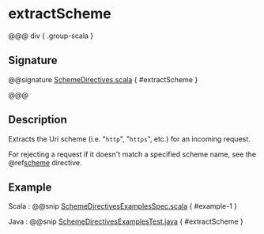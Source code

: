 # extractScheme

@@@ div { .group-scala }

## Signature

@@signature [SchemeDirectives.scala]($akka-http$/akka-http/src/main/scala/akka/http/scaladsl/server/directives/SchemeDirectives.scala) { #extractScheme }

@@@

## Description

Extracts the Uri scheme (i.e. "`http`", "`https`", etc.) for an incoming request.

For rejecting a request if it doesn't match a specified scheme name, see the @ref[scheme](scheme.md) directive.

## Example

Scala
:  @@snip [SchemeDirectivesExamplesSpec.scala]($test$/scala/docs/http/scaladsl/server/directives/SchemeDirectivesExamplesSpec.scala) { #example-1 }

Java
:  @@snip [SchemeDirectivesExamplesTest.java]($test$/java/docs/http/javadsl/server/directives/SchemeDirectivesExamplesTest.java) { #extractScheme }
